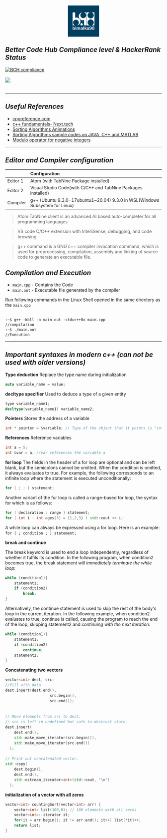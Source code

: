 <p align="center">
<a href="https://bimalka98.github.io/">
<img width="100px" src="https://github.com/bimalka98/bimalka98/blob/master/Logos/b98-logo.png" align="center"/>
</a>


## *Better Code Hub Compliance level & HackerRank Status*

[![BCH compliance](https://bettercodehub.com/edge/badge/bimalka98/Data-Structures-and-Algorithms?branch=main)](https://bettercodehub.com/)
<code>
 <a href="https://www.hackerrank.com/180631j_entc_18">
 <img height="30" src="https://d3keuzeb2crhkn.cloudfront.net/hackerrank/assets/styleguide/logo_wordmark-f5c5eb61ab0a154c3ed9eda24d0b9e31.svg">
 </a>
</code>

---

## *Useful References*
* [cppreference.com](https://en.cppreference.com/w/)
* [c++ fundamentals- Next.tech](https://next.tech/catalog/c-plus-plus-fundamentals)
* [Sorting Algorithms Animations](https://www.toptal.com/developers/sorting-algorithms)
* [Sorting Algorithms sample codes on JAVA, C++ and MATLAB](https://thilinasameera.wordpress.com/2011/06/01/sorting-algorithms-sample-codes-on-java-c-and-matlab/#more-420)
* [Modulo operator for negative integers](https://stackoverflow.com/questions/11720656/modulo-operation-with-negative-numbers/42131603#:~:text=The%20%25%20operator%20in%20C%20is,the%20same%20as%20the%20divisor.)


---

## *Editor and Compiler configuration*

| |Configuration|
| :------------ | :---------- |
|Editor 1      | Atom (with TabNine Package installed)  |
|Editor 2|Visual Studio Code(with C/C++ and TabNine Packages installed)|
|Compiler |g++ (Ubuntu 9.3.0-17ubuntu1~20.04) 9.3.0 in WSL(Windows Subsystem for Linux)|



> Atom TabNine client is an advanced AI based auto-completer for all programming languages

> VS code C/C++ extension with IntelliSense, debugging, and code browsing

> g++ command is a GNU c++ compiler invocation command, which is used for preprocessing, compilation, assembly and linking of source code to generate an executable file.

## *Compilation and Execution*

* `main.cpp` - Contains the Code
* `main.out` - Executable file generated by the compiler

Run following commands in the Linux Shell opened in the same directory as the `main.cpp`

```

:~$ g++ -Wall -o main.out -std=c++0x main.cpp                      //compilation
:~$ ./main.out                                                     //Execution

```

---

## *Important syntaxes in modern c++ (can not be used with older versions)*

**Type deduction**  Replace the type name during initialization

```cpp
auto variable_name = value;
```


**decltype specifier** Used to deduce a type of a given entity

```cpp
type variable_name1;
decltype(variable_name1) variable_name2;
```


**Pointers**  Stores the address of a variable

```cpp
int * pointer = &variable; // Type of the object that it points is "int" here.
```


**References** Reference variables

```c++
int a = 5;
int &var = a; //var references the variable a
```


**for loop** The fields in the header of a for loop are optional and can be left blank, but the semicolons cannot be omitted. When the condition is omitted, it always evaluates to true. For example, the following corresponds to an infinite loop where the statement is executed unconditionally:

```cpp
for ( ; ; ) statement;
```

Another variant of the for loop is called a range-based for loop, the syntax for which is as follows:

```cpp
for ( declaration : range ) statement;
for ( int i : int ages[3] = {1,2,3} ) std::cout << i;
```
A while loop can always be expressed using a for loop. Here is an example: `for ( ; condition ; ) statement;`



**break and continue**

The break keyword is used to end a loop independently, regardless of whether it fulfils its condition. In the following program, when condition2 becomes true, the break statement will *immediately terminate the while loop*:

```c++
while (condition1){
    statement1;
    if (condition2)
        break;
}
```

Alternatively, the continue statement is used to skip the rest of the body's loop in the current iteration. In the following example, when condition2 evaluates to true, continue is called, causing the program to reach the end of the loop, skipping statement2 and *continuing with the next iteration*:

```c++
while (condition1){
    statement1;
    if (condition2)
        continue;
    statement2;
}
```
**Concatenating two vectors**
```c++
vector<int> dest, src;
//fill with data
dest.insert(dest.end(),
                    src.begin(),
                    src.end());


// Move elements from src to dest.
// src is left in undefined but safe-to-destruct state.
dest.insert(
    dest.end(),
    std::make_move_iterator(src.begin()),
    std::make_move_iterator(src.end())
  );

// Print out concatenated vector.
std::copy(
    dest.begin(),
    dest.end(),
    std::ostream_iterator<int>(std::cout, "\n")
  );

```
**initialization of a vector with all zeros**
```c++
vector<int> countingSort(vector<int> arr) {
    vector<int> list(100,0); // 100 elements with all zeros
    vector<int>::iterator it;
    for(it = arr.begin(); it != arr.end(); it++) list[*it]++;
    return list;
}
```
